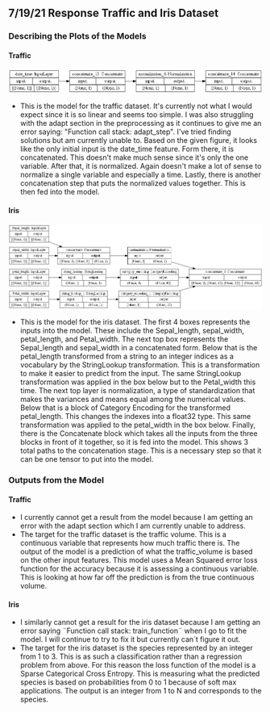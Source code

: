 ## 7/19/21 Response Traffic and Iris Dataset

### Describing the Plots of the Models

#### Traffic
![img.png](img.png)
- This is the model for the traffic dataset. It's currently not what I would expect since it is so linear and seems too simple. I was also struggling with the adapt section in the preprocessing as it continues to give me an error saying: "Function call stack: adapt_step". I've tried finding solutions but am currently unable to. Based on the given figure, it looks like the only initial input is the date_time feature. Form there, it is concatenated. This doesn't make much sense since it's only the one variable. After that, it is normalized. Again doesn't make a lot of sense to normalize a single variable and especially a time. Lastly, there is another concatenation step that puts the normalized values together. This is then fed into the model.
#### Iris
![img.png](iris_model_image.png)
- This is the model for the iris dataset. The first 4 boxes represents the inputs into the model. These include the Sepal_length, sepal_width, petal_length, and Petal_width. The next top box represents the Sepal_length and sepal_width in a concatenated form. Below that is the petal_length transformed from a string to an integer indices as a vocabulary by the StringLookup transformation. This is a transformation to make it easier to predict from the input. The same StringLookup transformation was applied in the box below but to the Petal_width this time. The next top layer is normalization, a type of standardization that makes the variances and means equal among the numerical values. Below that is a block of Category Encoding for the transformed petal_length. This changes the indexes into a float32 type. This same transformation was applied to the petal_width in the box below. Finally, there is the Concatenate block which takes all the inputs from the three blocks in front of it together, so it is fed into the model. This shows 3 total paths to the concatenation stage. This is a necessary step so that it can be one tensor to put into the model.

### Outputs from the Model
#### Traffic
- I currently cannot get a result from the model because I am getting an error with the adapt section which I am currently unable to address.
- The target for the traffic dataset is the traffic volume. This is a continuous variable that represents how much traffic there is. The output of the model is a prediction of what the traffic_volume is based on the other input features. This model uses a Mean Squared error loss function for the accuracy because it is assessing a continuous variable. This is looking at how far off the prediction is from the true continuous volume. 


#### Iris
- I similarly cannot get a result for the iris dataset because I am getting an error saying ¨Function call stack:
  train_function¨ when I go to fit the model. I will continue to try to fix it but currently can´t figure it out. 
- The target for the iris dataset is the species represented by an integer from 1 to 3. This is as such a classification rather than a regression problem from above. For this reason the loss function of the model is a Sparse Categorical Cross Entropy. This is measuring what the predicted species is based on probabilities from 0 to 1 because of soft max applications. The output is an integer from 1 to N and corresponds to the species. 